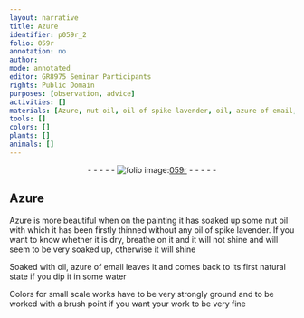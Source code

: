 ```yaml
---
layout: narrative
title: Azure
identifier: p059r_2
folio: 059r
annotation: no
author:
mode: annotated
editor: GR8975 Seminar Participants
rights: Public Domain
purposes: [observation, advice]
activities: []
materials: [Azure, nut oil, oil of spike lavender, oil, azure of email, water]
tools: []
colors: []
plants: []
animals: []
---
```


 <div class="folio" align="center">- - - - - <a href="http://gallica.bnf.fr/ark:/12148/btv1b10500001g/f123.item" target="_blank"><img src="https://cu-mkp.github.io/GR8975-edition/assets/photo-icon.png" alt="folio image: " style="display:inline-block; margin-bottom:-3px;"/>059r</a> - - - - - </div>   

## Azure

 
<span class="material">Azure</span> is more beautiful when on the painting it has soaked up some <span class="material">nut oil</span> with which it has been firstly thinned without any <span class="material">oil of spike lavender</span>. If you want to know whether it is dry, breathe on it and it will not shine and will seem to be very soaked up, otherwise it will shine
 
Soaked with <span class="material">oil</span>, <span class="material">azure of email</span> leaves it and comes back to its first natural state if you dip it in some <span class="material">water</span>
 
Colors for small scale works have to be very strongly ground and to be worked with a brush point if you want your work to be very fine
 